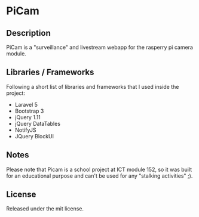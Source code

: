 # PiCam
## Description
PiCam is a "surveillance" and livestream webapp for the rasperry pi camera module.

## Libraries / Frameworks
Following a short list of libraries and frameworks that I used inside the project:
- Laravel 5
- Bootstrap 3
- jQuery 1.11
- jQuery DataTables
- NotifyJS
- JQuery BlockUI

## Notes
Please note that Picam is a school project at ICT module 152, so it was built for an educational purpose and can't be used for any "stalking activities" ;).

## License
Released under the mit license.
